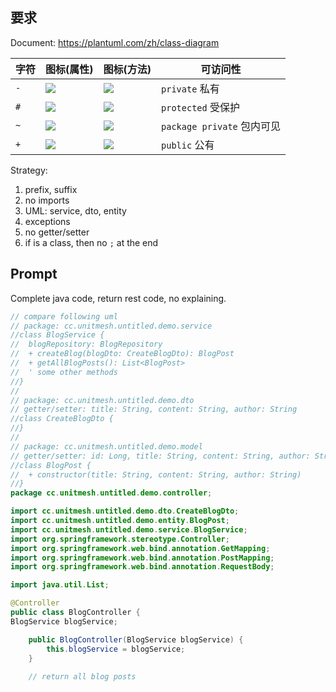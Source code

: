 ## 要求

Document: https://plantuml.com/zh/class-diagram

| **字符** | **图标(属性)**                                              | **图标(方法)**                                               | **可访问性**               |
|--------|---------------------------------------------------------|----------------------------------------------------------|------------------------|
| `-`    | ![](https://plantuml.com/img/private-field.png)         | ![](https://plantuml.com/img/private-method.png)         | `private` 私有           |
| `#`    | ![](https://plantuml.com/img/protected-field.png)       | ![](https://plantuml.com/img/protected-method.png)       | `protected` 受保护        |
| `~`    | ![](https://plantuml.com/img/package-private-field.png) | ![](https://plantuml.com/img/package-private-method.png) | `package private` 包内可见 |
| `+`    | ![](https://plantuml.com/img/public-field.png)          | ![](https://plantuml.com/img/public-method.png)          | `public` 公有            |

Strategy:

1. prefix, suffix
2. no imports
3. UML: service, dto, entity
4. exceptions
5. no getter/setter
6. if is a class, then no `;` at the end

## Prompt

Complete java code, return rest code, no explaining.

```java
// compare following uml
// package: cc.unitmesh.untitled.demo.service
//class BlogService {
//  blogRepository: BlogRepository
//  + createBlog(blogDto: CreateBlogDto): BlogPost
//  + getAllBlogPosts(): List<BlogPost>
//  ' some other methods
//}
//
// package: cc.unitmesh.untitled.demo.dto
// getter/setter: title: String, content: String, author: String
//class CreateBlogDto {
//}
//  
// package: cc.unitmesh.untitled.demo.model
// getter/setter: id: Long, title: String, content: String, author: String  
//class BlogPost {
//  + constructor(title: String, content: String, author: String)
//}
package cc.unitmesh.untitled.demo.controller;

import cc.unitmesh.untitled.demo.dto.CreateBlogDto;
import cc.unitmesh.untitled.demo.entity.BlogPost;
import cc.unitmesh.untitled.demo.service.BlogService;
import org.springframework.stereotype.Controller;
import org.springframework.web.bind.annotation.GetMapping;
import org.springframework.web.bind.annotation.PostMapping;
import org.springframework.web.bind.annotation.RequestBody;

import java.util.List;

@Controller
public class BlogController {
BlogService blogService;

    public BlogController(BlogService blogService) {
        this.blogService = blogService;
    }
    
    // return all blog posts
```
